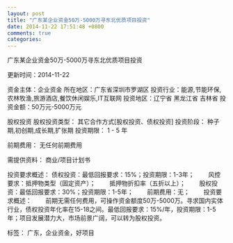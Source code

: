 ```yaml
---
layout: post
title: "广东某企业资金50万-5000万寻东北优质项目投资"
date: 2014-11-22 17:51:48 +0800
comments: true
categories: 
---
```

广东某企业资金50万-5000万寻东北优质项目投资



更新时间：2014-11-22

资金主体：企业资金
所在地区：广东省深圳市罗湖区
投资行业：能源,节能环保,农林牧渔,旅游酒店,餐饮休闲娱乐,IT互联网
投资地区：辽宁省 黑龙江省 吉林省
投资金额：50万元-5000万元

股权投资
股权投资类型：
                            其它合作方式[股权投资、债权投资] 
                                                                                投资阶段：
                            种子期,初创期,成长期,扩张期 
                                                                                                                                        投资期限：
                            1 - 5 年

前期费用：
无任何前期费用

需提供资料：
商业/项目计划书

投资要求概述：
债权投资：最低回报要求：15%；投资期限：1-3年；
　　风控要求：抵押物类型（固定资产）；
　　抵押物折扣率（五折以上）；
　　股权投资：最低回报要求：30%；投资期限：1-5年；
　　前期费用：无；
　　投资要求概述：
　　前期无需任何费用，可操作资金额度50万-5000万。寻求国内实体行业，债权投资年化率在15-18之间。最低回报要求：15%/年，投资期限：1-5年；项目发展潜力大，市场前景广阔，可以转为股权投资。

标签：
广东，企业资金，好项目

